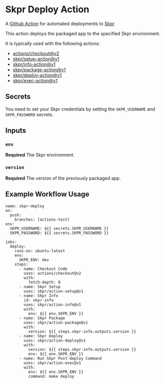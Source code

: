 # Skpr Deploy Action

A [Github Action](https://docs.github.com/en/actions) for automated deployments to [Skpr](https://www.skpr.com.au)

This action deploys the packaged app to the specified Skpr environment.

It is typically used with the following actions:

- [actions/checkout@v2](https://github.com/actions/checkout)
- [skpr/setup-action@v1](https://github.com/skpr/setup-action)
- [skpr/info-action@v1](https://github.com/skpr/info-action)
- [skpr/package-action@v1](https://github.com/skpr/package-action)
- [skpr/deploy-action@v1](https://github.com/skpr/deploy-action)
- [skpr/exec-action@v1](https://github.com/skpr/exec-action)

## Secrets

You need to set your Skpr credentials by setting the `SKPR_USERNAME` and `SKPR_PASSWORD` secrets.

## Inputs

### `env`

**Required** The Skpr environment.

### `version`

**Required** The version of the previously packaged app.


## Example Workflow Usage
```
name: skpr-deploy
on:
  push:
    branches: [actions-test]
env:
  SKPR_USERNAME: ${{ secrets.SKPR_USERNAME }}
  SKPR_PASSWORD: ${{ secrets.SKPR_PASSWORD }}

jobs:
  deploy:
    runs-on: ubuntu-latest
    env:
      SKPR_ENV: dev
    steps:
      - name: Checkout Code
        uses: actions/checkout@v2
        with:
          fetch-depth: 0
      - name: Skpr Setup
        uses: skpr/action-setup@v1
      - name: Skpr Info
        id: skpr-info
        uses: skpr/action-info@v1
        with:
          env: ${{ env.SKPR_ENV }}
      - name: Skpr Package
        uses: skpr/action-package@v1
        with:
          version: ${{ steps.skpr-info.outputs.version }}
      - name: Skpr Deploy
        uses: skpr/action-deploy@v1
        with:
          version: ${{ steps.skpr-info.outputs.version }}
          env: ${{ env.SKPR_ENV }}
      - name: Run Skpr Post-deploy Command
        uses: skpr/action-exec@v1
        with:
          env: ${{ env.SKPR_ENV }}
          command: make deploy

```
